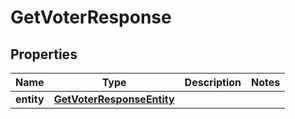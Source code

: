 

# GetVoterResponse


## Properties

| Name | Type | Description | Notes |
|------------ | ------------- | ------------- | -------------|
|**entity** | [**GetVoterResponseEntity**](GetVoterResponseEntity.md) |  |  |



